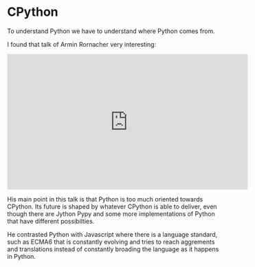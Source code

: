 # CPython

To understand Python we have to understand where Python comes from.

I found that talk of Armin Rornacher very interesting:
<iframe width="560" height="315" src="https://www.youtube.com/embed/IeSu_odkI5I?rel=0" frameborder="0" allow="autoplay; encrypted-media" allowfullscreen>
</iframe>

His main point in this talk is that Python is too much oriented towards CPython. Its future is shaped by whatever CPython is able to deliver, even though there are Jython Pypy and some more implementations of Python that have different possibilties.

He contrasted Python with Javascript where there is a language standard, such as ECMA6 that is constantly evolving and tries to reach aggrements and translations instead of constantly broading the language as it happens in Python.

